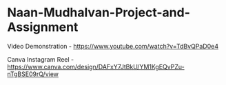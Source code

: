 # Naan-Mudhalvan-Project-and-Assignment

Video Demonstration - https://www.youtube.com/watch?v=TdBvQPaD0e4

Canva Instagram Reel - https://www.canva.com/design/DAFxY7JtBkU/YM1KgEQvPZu-nTgBSE09rQ/view 
